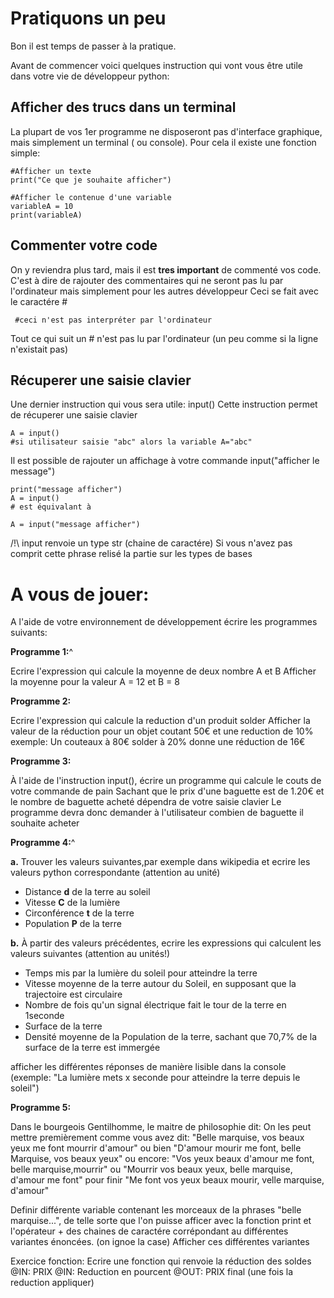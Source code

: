 # Pratiquons un peu

Bon il est temps de passer à la pratique.

Avant de commencer voici quelques instruction qui vont vous être utile dans votre vie de développeur python:

## Afficher des trucs dans un terminal
La plupart de vos 1er programme ne disposeront pas d'interface graphique, mais simplement un terminal ( ou console).
Pour cela il existe une fonction simple:

```
#Afficher un texte
print("Ce que je souhaite afficher")

#Afficher le contenue d'une variable
variableA = 10
print(variableA)
```

## Commenter votre code
On y reviendra plus tard, mais il est **tres important** de commenté vos code.
C'est à dire de rajouter des commentaires qui ne seront pas lu par l'ordinateur mais simplement pour les autres développeur
Ceci se fait avec le caractére #

```
 #ceci n'est pas interpréter par l'ordinateur
```  

Tout ce qui suit un # n'est pas lu par l'ordinateur (un peu comme si la ligne n'existait pas)


## Récuperer une saisie clavier
Une dernier instruction qui vous sera utile: input()
Cette instruction permet de récuperer une saisie clavier

```
A = input()
#si utilisateur saisie "abc" alors la variable A="abc"
```

Il est possible de rajouter un affichage à votre commande input("afficher le message")

```
print("message afficher")
A = input()
# est équivalant à

A = input("message afficher")
```

/!\ input renvoie un type str (chaine de caractére)
Si vous n'avez pas comprit cette phrase relisé la partie sur les types de bases


# A vous de jouer:

A l'aide de votre environnement de développement écrire les programmes suivants:


**Programme 1:**^

  Ecrire l'expression qui calcule la moyenne de deux nombre A et B
  Afficher la moyenne pour la valeur A = 12 et B = 8

**Programme 2:**

  Ecrire l'expression qui calcule la reduction d'un produit solder
  Afficher la valeur de la réduction pour un objet coutant 50€ et une reduction de 10%
  exemple: Un couteaux à 80€ solder à 20% donne une réduction de 16€


**Programme 3:**

  À l'aide de l'instruction input(), écrire un programme qui calcule le couts de votre commande de pain
  Sachant que le prix d'une baguette est de 1.20€ et le nombre de baguette acheté dépendra de votre saisie clavier
  Le programme devra donc demander à l'utilisateur combien de baguette il souhaite acheter

**Programme 4:**^

  **a.**
  Trouver les valeurs suivantes,par exemple dans wikipedia et ecrire les valeurs python correspondante (attention au unité)
  + Distance **d** de la terre au soleil
  + Vitesse **C** de la lumière
  + Circonférence **t** de la terre
  + Population **P** de la terre

  **b.**
  À partir des valeurs précédentes, ecrire les expressions qui calculent les valeurs suivantes (attention au unités!)
  + Temps mis par la lumière du soleil pour atteindre la terre
  + Vitesse moyenne de la terre autour du Soleil, en supposant que la trajectoire est circulaire
  + Nombre de fois qu'un signal électrique fait le tour de la terre en 1seconde
  + Surface de la terre
  + Densité moyenne de la Population de la terre, sachant que 70,7% de la surface de la terre est immergée

  afficher les différentes réponses de manière lisible dans la console (exemple: "La lumière mets x seconde pour atteindre la terre depuis le soleil")

**Programme 5:**

  Dans le bourgeois Gentilhomme, le maitre de philosophie dit:
  On les peut mettre premièrement comme vous avez dit: "Belle marquise, vos  beaux yeux me font mourrir d'amour"
  ou bien "D'amour mourir me font, belle Marquise, vos beaux yeux"
  ou encore: "Vos yeux beaux d'amour me font, belle marquise,mourrir"
  ou "Mourrir vos beaux yeux, belle marquise, d'amour me font"
  pour finir "Me font vos yeux beaux mourir, velle marquise, d'amour"

  Definir différente variable contenant les morceaux de la phrases "belle marquise...", de telle sorte que l'on
  puisse afficer avec la fonction print et l'opérateur + des chaines de caractére corrépondant au différentes variantes énoncées. (on ignoe la case)
  Afficher ces différentes variantes



Exercice fonction:
Ecrire une fonction qui renvoie la réduction des soldes
@IN: PRIX
@IN: Reduction en pourcent
@OUT: PRIX final (une fois la reduction appliquer)
